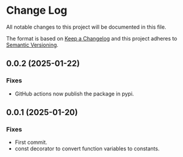 # Change Log
All notable changes to this project will be documented in this file.

The format is based on [Keep a Changelog](http://keepachangelog.com/)
and this project adheres to [Semantic Versioning](http://semver.org/).

## 0.0.2 (2025-01-22)
### Fixes
- GitHub actions now publish the package in pypi.

## 0.0.1 (2025-01-20)
### Fixes
- First commit.
- const decorator to convert function variables to constants.
